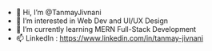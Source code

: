 - 👋 Hi, I’m @TanmayJivnani
- 👀 I’m interested in Web Dev and UI/UX Design
- 🌱 I’m currently learning MERN Full-Stack Development
- 📫 LinkedIn : https://www.linkedin.com/in/tanmay-jivnani

<!---
TanmayJivnani/TanmayJivnani is a ✨ special ✨ repository because its `README.md` (this file) appears on your GitHub profile.
You can click the Preview link to take a look at your changes.
--->
